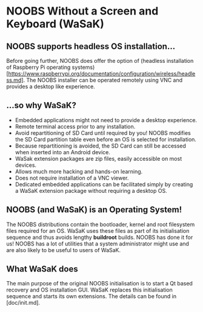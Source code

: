 # NOOBS Without a Screen and Keyboard (WaSaK)

## NOOBS supports headless OS installation...

Before going further, NOOBS does offer the option of (headless installation of Raspberry Pi operating systems)[https://www.raspberrypi.org/documentation/configuration/wireless/headless.md]. The NOOBS installer can be operated remotely using VNC and provides a desktop like experience.

## ...so why WaSaK?

* Embedded applications might not need to provide a desktop experience.
* Remote terminal access prior to any installation.
* Avoid repartitioning of SD Card until required by you! NOOBS modifies the SD Card partition table even before an OS is selected for installation.
* Because repartitioning is avoided, the SD Card can still be accessed when inserted into an Android device.
* WaSak extension packages are zip files, easily accessible on most devices.
* Allows much more hacking and hands-on learning.
* Does not require installation of a VNC viewer.
* Dedicated embedded applications can be facilitated simply by creating a WaSaK extension package without requiring a desktop OS.

## NOOBS (and WaSaK) is an Operating System!

The NOOBS distributions contain the bootloader, kernel and root filesystem files required for an OS. WaSaK uses these files as part of its initialisation sequence and thus avoids lengthy **buildroot** builds. NOOBS has done it for us! NOOBS has a lot of utilities that a system administrator might use and are also likely to be useful to users of WaSaK.

## What WaSaK does

The main purpose of the original NOOBS initialisation is to start a Qt based recovery and OS installation GUI. WaSaK replaces this initialisation sequence and starts its own extensions. The details can be found in [doc/init.md].
